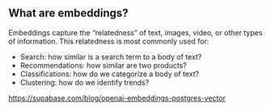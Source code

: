 
## What are embeddings?

Embeddings capture the “relatedness” of text, images, video, or other types of information. This relatedness is most commonly used for:
- Search: how similar is a search term to a body of text?
- Recommendations: how similar are two products?
- Classifications: how do we categorize a body of text?
- Clustering: how do we identify trends?

https://supabase.com/blog/openai-embeddings-postgres-vector
